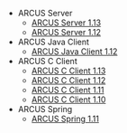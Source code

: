 - ARCUS Server
  - [ARCUS Server 1.13](/release-notes/server/1.13.md)
  - [ARCUS Server 1.12](/release-notes/server/1.12.md)
- ARCUS Java Client
  - [ARCUS Java Client 1.12](/release-notes/java-client/1.12.md)
- ARCUS C Client
  - [ARCUS C Client 1.13](/release-notes/c-client/1.13.md)
  - [ARCUS C Client 1.12](/release-notes/c-client/1.12.md)
  - [ARCUS C Client 1.11](/release-notes/c-client/1.11.md)
  - [ARCUS C Client 1.10](/release-notes/c-client/1.10.md)
- ARCUS Spring
  - [ARCUS Spring 1.11](/release-notes/spring/1.11.md)

